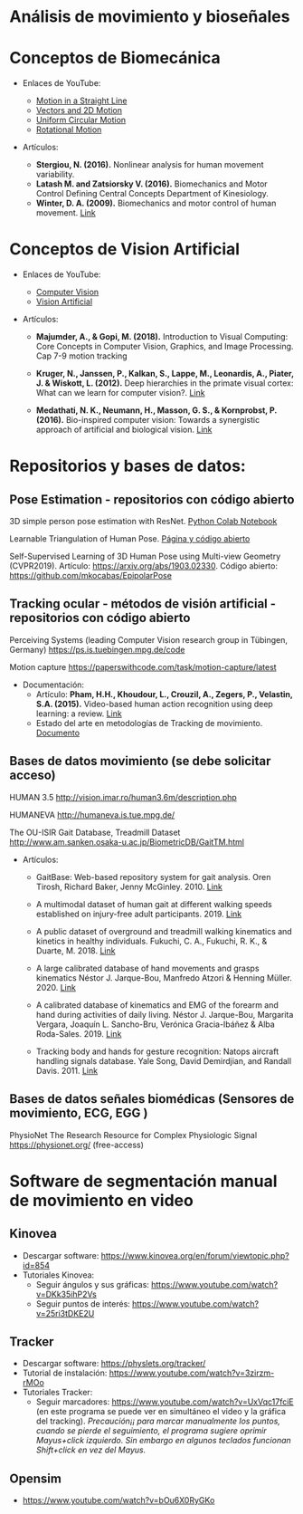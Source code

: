 # Análisis de movimiento y bioseñales

# Conceptos de Biomecánica

* Enlaces de YouTube:
  * <a href="https://www.youtube.com/watch?v=ZM8ECpBuQYE&list=PLUzB5g6dgYKzGaWy4EV2PCVnL1-iByYaV">Motion in a Straight Line</a>
  * <a href="https://www.youtube.com/watch?v=w3BhzYI6zXU&list=PLUzB5g6dgYKzGaWy4EV2PCVnL1-iByYaV&index=2">Vectors and 2D Motion</a>
  * <a href="https://www.youtube.com/watch?v=bpFK2VCRHUs&list=PLUzB5g6dgYKzGaWy4EV2PCVnL1-iByYaV&index=3">Uniform Circular Motion</a>
  * <a href="https://www.youtube.com/watch?v=fmXFWi-WfyU&list=PLUzB5g6dgYKzGaWy4EV2PCVnL1-iByYaV&index=4">Rotational Motion</a>

* Artículos:
  * **Stergiou, N. (2016).** Nonlinear analysis for human movement variability.
  * **Latash M. and Zatsiorsky V. (2016).** Biomechanics and Motor Control Defining Central Concepts Department of Kinesiology.
  * **Winter, D. A. (2009).** Biomechanics and motor control of human movement. <a href="https://edisciplinas.usp.br/pluginfile.php/4174628/mod_resource/content/2/David%20A.%20Winter-Biomechanics%20and%20Motor%20Control%20of%20Human%20Movement-Wiley%20%282009%29.pdf">Link</a>

# Conceptos de Vision Artificial

* Enlaces de YouTube:
  * <a href="https://www.youtube.com/watch?v=WUx_9Cijssw">Computer Vision</a>
  * <a href="https://www.youtube.com/watch?v=xJrC0v2NcxI">Vision Artificial</a>
  
* Artículos:
  * **Majumder, A., & Gopi, M. (2018).** Introduction to Visual Computing: Core Concepts in Computer Vision, Graphics, and Image Processing. Cap 7-9 motion tracking

  * **Kruger, N., Janssen, P., Kalkan, S., Lappe, M., Leonardis, A., Piater, J. & Wiskott, L. (2012).** Deep hierarchies in the primate visual cortex: What can we learn for computer vision?. <a href="https://ieeexplore.ieee.org/abstract/document/6389683">Link</a>

  * **Medathati, N. K., Neumann, H., Masson, G. S., & Kornprobst, P. (2016).** Bio-inspired computer vision: Towards a synergistic approach of artificial and biological vision. <a href="https://www.sciencedirect.com/science/article/pii/S1077314216300339">Link</a>

# Repositorios y bases de datos:

## Pose Estimation - repositorios con código abierto

3D simple person pose estimation with ResNet. <a href="https://colab.research.google.com/drive/1XNsXaSb3A2oJKLsG82FG4srYcgH7eAuW">Python Colab Notebook</a>

Learnable Triangulation of Human Pose. <a href="https://saic-violet.github.io/learnable-triangulation/">Página y código abierto</a>

Self-Supervised Learning of 3D Human Pose using Multi-view Geometry (CVPR2019). Artículo: https://arxiv.org/abs/1903.02330. Código abierto: https://github.com/mkocabas/EpipolarPose

## Tracking ocular - métodos de visión artificial - repositorios con código abierto

Perceiving Systems (leading Computer Vision research group in Tübingen, Germany) https://ps.is.tuebingen.mpg.de/code

Motion capture https://paperswithcode.com/task/motion-capture/latest

* Documentación:
  * Artículo: **Pham, H.H., Khoudour, L., Crouzil, A., Zegers, P., Velastin, S.A. (2015).** Video-based human action recognition using deep learning: a review. <a href="https://e-archivo.uc3m.es/bitstream/handle/10016/26542/videobased_2015.pdf">Link</a>
  * Estado del arte en metodologías de Tracking de movimiento. <a href="https://docs.google.com/document/d/1Pas9wJ49f9aTWFHnih6zLucQE_Fbw3hL3JF5vT0G500/edit?usp=sharing">Documento</a> 

## Bases de datos movimiento (se debe solicitar acceso)

HUMAN 3.5 http://vision.imar.ro/human3.6m/description.php

HUMANEVA  http://humaneva.is.tue.mpg.de/ 

The OU-ISIR Gait Database, Treadmill Dataset http://www.am.sanken.osaka-u.ac.jp/BiometricDB/GaitTM.html

* Artículos:
  * GaitBase: Web-based repository system for gait analysis. Oren Tirosh, Richard Baker, Jenny McGinley. 2010.  <a href="https://doi.org/10.1016/j.compbiomed.2009.11.016">Link</a> 
  
  * A multimodal dataset of human gait at different walking speeds established on injury-free adult participants. 2019. <a href="https://www.nature.com/articles/s41597-019-0124-4">Link</a> 

  * A public dataset of overground and treadmill walking kinematics and kinetics in healthy individuals. Fukuchi, C. A., Fukuchi, R. K., & Duarte, M. 2018. <a href="https://peerj.com/articles/4640/utm_source=TrendMD&utm_campaign=PeerJ_TrendMD_1&utm_medium=TrendMD">Link</a>  

  * A large calibrated database of hand movements and grasps kinematics Néstor J. Jarque-Bou, Manfredo Atzori & Henning Müller. 2020. <a href="https://www.nature.com/articles/s41597-019-0349-2">Link</a> 

  * A calibrated database of kinematics and EMG of the forearm and hand during activities of daily living. Néstor J. Jarque-Bou, Margarita Vergara, Joaquín L. Sancho-Bru, Verónica Gracia-Ibáñez & Alba Roda-Sales. 2019. <a href="https://www.nature.com/articles/s41597-019-0285-1">Link</a>  

  * Tracking body and hands for gesture recognition: Natops aircraft handling signals database. Yale Song, David Demirdjian, and Randall Davis. 2011.  <a href="http://citeseerx.ist.psu.edu/viewdoc/summary?doi=10.1.1.379.9169">Link</a>  

## Bases de datos señales biomédicas (Sensores de movimiento, ECG, EGG )

PhysioNet The Research Resource for Complex Physiologic Signal https://physionet.org/  (free-access)

# Software de segmentación manual de movimiento en video

## **Kinovea**
 
* Descargar software: https://www.kinovea.org/en/forum/viewtopic.php?id=854
* Tutoriales Kinovea: 
  * Seguir ángulos y sus gráficas: https://www.youtube.com/watch?v=DKk35ihP2Vs
  * Seguir puntos de interés: https://www.youtube.com/watch?v=25ri3tDKE2U   

## **Tracker**

* Descargar software: https://physlets.org/tracker/
* Tutorial de instalación: https://www.youtube.com/watch?v=3zirzm-rMOo 
* Tutoriales Tracker: 
  * Seguir marcadores: https://www.youtube.com/watch?v=UxVqc17fciE (en  este programa se puede ver en simultáneo el video y la gráfica del tracking). *Precaución¡¡ para marcar manualmente los puntos, cuando se pierde el seguimiento, el programa sugiere oprimir Mayus+click izquierdo. Sin embargo en algunos teclados funcionan Shift+click en vez del Mayus.*

## **Opensim** 

* https://www.youtube.com/watch?v=bOu6X0RyGKo 
